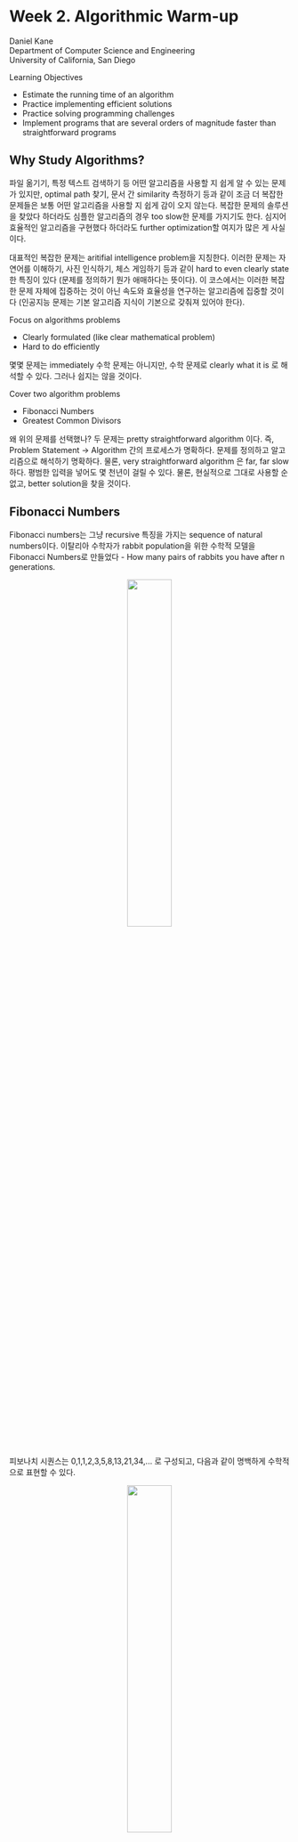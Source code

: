 # Week 2. Algorithmic Warm-up

Daniel Kane <br>
Department of Computer Science and Engineering <br>
University of California, San Diego

Learning Objectives
* Estimate the running time of an algorithm
* Practice implementing efficient solutions
* Practice solving programming challenges
* Implement programs that are several orders of magnitude faster than straightforward programs

## Why Study Algorithms?

파일 옮기기, 특정 텍스트 검색하기 등 어떤 알고리즘을 사용할 지 쉽게 알 수 있는 문제가 있지만, optimal path 찾기, 문서 간 similarity 측정하기 등과 같이 조금 더 복잡한 문제들은 보통 어떤 알고리즘을 사용할 지 쉽게 감이 오지 않는다. 복잡한 문제의 솔루션을 찾았다 하더라도 심플한 알고리즘의 경우 too slow한 문제를 가지기도 한다. 심지어 효율적인 알고리즘을 구현했다 하더라도 further optimization할 여지가 많은 게 사실이다. 

대표적인 복잡한 문제는 aritifial intelligence problem을 지칭한다. 이러한 문제는 자연어를 이해하기, 사진 인식하기, 체스 게임하기 등과 같이  hard to even clearly state 한 특징이 있다 (문제를 정의하기 뭔가 애매하다는 뜻이다). 이 코스에서는 이러한 복잡한 문제 자체에 집중하는 것이 아닌 속도와 효율성을 연구하는 알고리즘에 집중할 것이다 (인공지능 문제는 기본 알고리즘 지식이 기본으로 갖춰져 있어야 한다).

Focus on algorithms problems
* Clearly formulated (like clear mathematical problem)
* Hard to do efficiently

몇몇 문제는 immediately 수학 문제는 아니지만, 수학 문제로 clearly what it is 로 해석할 수 있다. 그러나 쉽지는 않을 것이다.

Cover two algorithm problems
* Fibonacci Numbers
* Greatest Common Divisors

왜 위의 문제를 선택했나? 두 문제는 pretty straightforward algorithm 이다. 즉, Problem Statement -> Algorithm 간의 프로세스가 명확하다. 문제를 정의하고 알고리즘으로 해석하기 명확하다. 물론, very straightforward algorithm 은 far, far slow 하다. 평범한 입력을 넣어도 몇 천년이 걸릴 수 있다. 물론, 현실적으로 그대로 사용할 순 없고, better solution을 찾을 것이다.

## Fibonacci Numbers

Fibonacci numbers는 그냥 recursive 특징을 가지는 sequence of natural numbers이다. 이탈리아 수학자가 rabbit population을 위한 수학적 모델을 Fibonacci Numbers로 만들었다 - How many pairs of rabbits you have after n generations. 

<p align="center"><img src="https://github.com/gritmind/review/blob/master/media/class/datastrc_algthm_spec/algorithmic_toolbox/images/week_2_1.PNG" width="40%" height="40%"></p>

피보나치 시퀀스는 0,1,1,2,3,5,8,13,21,34,... 로 구성되고, 다음과 같이 명백하게 수학적으로 표현할 수 있다.

<p align="center"><img src="https://github.com/gritmind/review/blob/master/media/class/datastrc_algthm_spec/algorithmic_toolbox/images/week_2_2.PNG" width="40%" height="40%"></p>

n 이 증가할수록 기하급수적으로 값이 커진다. <br>
F_20 = 6765, F_50 = 12586269025, F_100 = 354224848179261915075, F_500 = 139423224561697880139724382870407283950070256587697307264108962948325571622863290691557658876222521294125

피보나치 숫자는 매우 rapid하게 grow하므로 알고리즘으로 해결해야 한다. 우리는 다음과 같은 입력과 출력을 가지는 컴퓨팅 문제를 해결하면 된다.

<p align="center"><img src="https://github.com/gritmind/review/blob/master/media/class/datastrc_algthm_spec/algorithmic_toolbox/images/week_2_3.PNG" width="40%" height="40%"></p>

### Naive Algorithm

가장 naive한 알고리즘은 recursive을 활용한 알고리즘이다.

```
FibRecurs(n)
if n <= 1:
   return n
else:
    return FibRecurs(n-1) + FibRecurs(n-2)
```

위의 simple 알고리즘은 정확하게 잘 동작할 것이다. 하지만, 우리는 efficient한 지도 체크해야 한다. 이 알고리즘이 얼마나 오래 걸릴까? Running time을 **T(n)** - number of lines of code executed by FibRecurs(n)  이라고 정의하고, 대략적으로 T(n)을 통해 얼마나 오래 걸릴지 가늠해볼 수 있다. 예를 들어, T(n)은 3 + T(n-1) + T(n-2) 이다. 다음과 같이 formula하게 정의할 수 있다. 오리지널 피보나치 formula와 비슷하다.

<p align="center"><img src="https://github.com/gritmind/review/blob/master/media/class/datastrc_algthm_spec/algorithmic_toolbox/images/week_2_4.PNG" width="40%" height="40%"></p>

보통 출력값인 F_n 보다 실제 계산해야되는 라인 수인 T(n) 이 크다. n=100 일 때, 1GHz의 컴퓨팅으로 T(100)(=엄청난 양의 코드 라인 수)을 계산하면 대략적으로 56,000 years가 소요된다.

왜 이 알고리즘이 slow한가? recursive call하는 big tree이기 때문이다.

<p align="center"><img src="https://github.com/gritmind/review/blob/master/media/class/datastrc_algthm_spec/algorithmic_toolbox/images/week_2_5.PNG" width="70%" height="70%"></p>

뻗어나가는 tree를 언뜻보면, 같은 node들이 보이는데, 이 node들을 다시 재계산할 필요가 있지 않나 생각이 든다. 이 점을 이용하면 more efficient한 알고리즘을 만들 수 있을 것 같다.

### Efficient Algorithm

efficient 알고리즘을 구현하기 위한 아이디어를 얻는 방법으로 by hand로 일일이 계산해보는 방법이 있다. 

```
0, 1, 1, 2, 3, 5, 8

0 + 1 = 1
1 + 1 = 2 
1 + 2 = 3
2 + 3 = 5
3 + 5 = 8
```

이전에 계산한 모든 결과값들을 written down했기 때문에, 여기서는 recursive하게 계산할 필요가 없어졌다. 이 점을 알고리즘에 적용해보자.

```
FibList(n)
create an array F[0...n]      # 이 array를 위에서 written down할 공책이라고 생각하면 된다.
F[0] = 0
F[1] = 1
for i from 2 to n:            # 그냥 1 ~ n 까지의 피보나치 숫자를 공책에 written down하는 것과 같다.
    F[i] = F[i-1] + F[i-2]
return F[n]                   # 해당(마지막) n 번째의 피보나치 숫자를 반환하면 된다.
```

이 알고리즘의 T(n)은 3 (at the beginning) + 1 (last return line) + 2(n-1)(for-loop) 으로 총 합 2n + 2 이다. 이제 T(100)은 202로 굉장히 적은 line 개수가 측정된다. 이 알고리즘의 핵심은 '저장 또는 기억'을 통한 똑같은 계산을 방지하는 것이 아닐까 한다.

피보나치 숫자가 주는 스토리는 the right algorithm makes all the difference 한다는 점이다. 똑같은 문제라 할 지라도 죽기 전까지 끝나지 않는 알고리즘과 눈깜빡하면 끝나는 알고리즘이 있다는 것을 알고 있어야 한다.

## Greatest Common Divisor

GCD(Greatest Common Divisor) 문제란 어떤 분수 a/b 를 simplest form으로 변환하는 문제이다. 일반적인 방법은 분자(numerator)와 분모(denominator)를 d로 일괄적으로 나누면 된다. 여기서 GCD 문제는 추가적인 조건을 충족해야 한다. 
   * d를 a와 b에 일괄적으로 나눈다 (딱 나눠 떨어져야 한다; 출력값이 integer)
   * 최대한 가장 큰 d를 찾는다

<p align="center"><img src="https://github.com/gritmind/review/blob/master/media/class/datastrc_algthm_spec/algorithmic_toolbox/images/week_2_6.PNG" width="40%" height="40%"></p>

GCD는 Number Theory에서 매우 중요한 컨셉을 가진다 - study of prime numbers, factorization, ...

<p align="center"><img src="https://github.com/gritmind/review/blob/master/media/class/datastrc_algthm_spec/algorithmic_toolbox/images/week_2_7.PNG" width="50%" height="50%"></p>

GCD가 Number Theory에서 매우 중요하기 때문에 GCD를 계산하는 것이 cryptography에서 중요한 문제이다 - secure online banking, ... 이처럼 중요하기 때문에 GCD를 알고리즘으로 풀려고 한다.

<p align="center"><img src="https://github.com/gritmind/review/blob/master/media/class/datastrc_algthm_spec/algorithmic_toolbox/images/week_2_8.PNG" width="40%" height="40%"></p>

gcd(10,4)와 같이 small number에 대해서는 쉽게 알고 있다. 하지만, 우리는 gcd(3918848, 1653264)와 같이 large number에 대해서 다루고자 한다.

### Naive Algorithm

그냥 순차적으로 처음부터 모두 계산해보는 naive한 방법이 있다.

```
Function NaiveGCD(a,b)
best = 0
for d from 1 to a+b:
   if d|a and d|b:
       best = d
return best
```

물론 느리다. 대략적인 runtime은 a + b이다. 특히, 20 digit number 이상되면 매우, 매우 느려진다.

### Efficient Algorithm

better 알고리즘을 찾기 위해서 something interesting about the structure of the solution. 이 점이 문제를 simplify해줄 수 있다. 여기서는 key lemma를 아는 것이 중요하다. 명제를 충족하는 부명제라고 보면 될 것 같다. 문제 관점을 좀 더 쉽게 보거나 다양하게 볼 수 있고 이를 알고리즘에 반영할 수 있다. 

Key Lemma는 다음과 같다. 나머지(remainder)를 활용한 것이고 증명도 쉽게 할 수 있다.

<p align="center"><img src="https://github.com/gritmind/review/blob/master/media/class/datastrc_algthm_spec/algorithmic_toolbox/images/week_2_9.PNG" width="40%" height="40%"></p>

이 특징을 알고리즘에 적용해보자.

```
Function EuclidGCD(a, b)
if b = 0:                              # 탈출 조건이다. 
   return a
a' = the remainder when a is diviced by b
return EuclidGCD(b, a')                 # a를 a로 교체하는 것뿐만 아니라 b와 자리를 교체하고, recursive하게 함수 콜을 한다.
```

예시를 살펴보자.

```
gcd(3918848, 1653264)
= gcd(1653264, 612320)
= gcd(612320, 428624)
= gcd(428624, 183696)
= gcd(183696, 61232)
= gcd(61232, 0)
= 61232.
```

right answer를 찾기까지 6 step 밖에 걸리지 않았다. 만약에, native 알고리즘을 사용했더라면 5 million step 정도 소요될 것이다. 

이 알고리즘이 잘 동작하는 이유를 runtime 관점에서 살펴보자. 
   * Each step reduces the size of numbers by about a factor of 2
   * Takes about log(ab) steps
   * GCDs of 100 digit numbers takes about 600 steps
   * Each step a single division

## Big-O Notation

### Computing Runtimes

Computing runtime과 프로그램이 얼마나 오래걸리는 지에 대한 이해를 가지도록 한다. 지금까지 line of codes 수로 대략적으로 컴퓨팅 시간을 가늠했다. lines of code로 computing runtime을 측정한다는 것의 전제는 모든 명령어가 동일한 명령어라는 것이다. 그리고 우리가 보는 코드에서 한 줄이 어셈블리어로 분해해서 보면 여러 줄이 된다. 과연, code line 개수로 computing runtime을 계산할 수 있을까? 정확한 방법이 필요하다.

근본적으로 우리가 원하는 바는 실제 컴퓨터가 프로그램을 돌리는 데 걸리는 시간을 측정하면 된다. 사실, 실제로 걸리는 시간을 측정하는 것은 매우 거대한 작업이다 (컴퓨터 스피드, 시스템 아키텍쳐, 메모리 구조 등을 완벽히 이해해야 한다). 알고리즘을 평가하는데 정말 디테일하고 정확하게 실제로 걸리는 시간을 우리가 알 필요가 있을까?

우리의 목표는...
* Measure runtime without knowing these details
* Get results that work for large inputs

### Asymptotic Notation

Computing runtime을 정확하게 측정하는 것은 computer와 program의 모든 종류의 detail을 요구하기 때문에 어렵다. 따라서, 우리는 비록 덜 정확하더라도 좀 더 쉬운 측정 방법을 고안해야 한다. (Appromately하게 측정하고자 하는) 아이디어는 다음과 같다.

>> All of these issues can multiply runtimes by (large) constant. So, measure runtime in a way that ignores constant multiples

상수배는 고려하지 않음("이정도까지 디테일하게 측정하지 않겠다")으로써 rumtime complexity를 줄일 수 있다. 그런데, 이렇게 생각하면 1 second 나 1 hour 나 1 year 이 똑같다고 판단하는 것인데 잘못된 것이 아닌가? (e.g. 1 hour = 3600 seconds)

사실, runtime 측정 방식이 조금 다르다. 일반적으로 특정한 입력에 대한 runtime을 측정하는 것이 아니라, 입력 사이즈가 커짐에 따른 양상을 살펴보는 **asymtotic runtimes**를 사용한다. 즉, "How does the runtime scale with input size?", "As the input size n gets larger, does the output **scale** proportional to n, or n squared, or exponential in n?" 과 같은 문제로 생각할 수 있다. 어떤 한 시점만 생각하면 contant multiple of 1000n이 별로 안 좋게 보일 수 있겠지만, n이 커짐에 따라 이는 n squared보다 훨씬 더 좋아진다. 이러한 양상을 보는 것이 일종의 "asymtotic, large scale behavior"과 같다. (without seeing these constants, without having to care about these details.) 이는 일리가 있는 게 사실 우리는 프로그램을 돌릴 때 very large input에 어떻게 반응하는지 더 관심이 있기 때문이다.

다음은 입력 크기에 따른 대략적인 runtime을 나타낸 표이다. 가로는 runtime, 세로는 input size이다. 아래 표를 통해 n과 n squared의 차이가 얼마나 큰 지 알 수 있다.

<p align="center"><img src="https://github.com/gritmind/review/blob/master/media/class/datastrc_algthm_spec/algorithmic_toolbox/images/week_2_10.PNG" width="40%" height="40%"></p>

일반적으로 다음과 같은 common times를 가진다. 그래프를 통해 이들의 차이를 눈으로 확인할 수 있다. 아주 작은 입력은 이들의 차이를 크게 못 느낄 수 있지만, 입력의 크기가 점점 커질수록 매우 큰 차이를 가진다. 아래 그래프가 asymtotic의 key idea라고 볼 수 있다.

<p align="center"><img src="https://github.com/gritmind/review/blob/master/media/class/datastrc_algthm_spec/algorithmic_toolbox/images/week_2_11.PNG" width="40%" height="40%"></p>

We don't care so much about the constants, we care about what happens as your inputs get very large, how do they scale.

### Big-O Notation

Big-O 표기법은 일종의 asymtotic 표기법이다. Big-O 표기법의 정의는 다음과 같다. 매우 큰 입력에 대해 결국 f(n)으로 수렴할 것이라는 내용이다. 고등수학에서 배운 수렴과 똑같은 의미이다.

<p align="center"><img src="https://github.com/gritmind/review/blob/master/media/class/datastrc_algthm_spec/algorithmic_toolbox/images/week_2_12.PNG" width="40%" height="40%"></p>

예를 들어, 다음 2개의 함수는 입력이 커짐에 따라 똑같은 growth rate를 가진다.


<p align="center"><img src="https://github.com/gritmind/review/blob/master/media/class/datastrc_algthm_spec/algorithmic_toolbox/images/week_2_13.PNG" width="40%" height="40%"></p>

우리는 이러한 big-O 표기법을 algorithm runtimes로 사용할 것이다. (일반적인 알고리즘 runtime 측정 방식이다). 

첫 번째 장점은 다음과 같이 growth rate를 명확하게 그릴 수 있다. 우리는 사실 입력 크기에 대한 runtime scale에 관심이 많다. 만약에, 입력을 상세하게 고려한다면 서로 다른 알고리즘들을 비교하기 매우 어려울 것이다. 하지만, asymptotically하게 그래서 n이 커질수록 어떤 일이 일어냐나를 관찰하면 좀 더 명확하고 쉽게 구별할 수 있다. "once n is very, very large, algorithm a is better than algorithm b."

<p align="center"><img src="https://github.com/gritmind/review/blob/master/media/class/datastrc_algthm_spec/algorithmic_toolbox/images/week_2_14.PNG" width="40%" height="40%"></p>

두 번째 장점은 cleans up notation을 할 수 있다. (big-O에서 base logarithm을 신경쓰지 않는다). 이렇게 fewer lower order terms를 다루게 되면서 algebra를 더 쉽게 사용할 수 있다.

<p align="center"><img src="https://github.com/gritmind/review/blob/master/media/class/datastrc_algthm_spec/algorithmic_toolbox/images/week_2_15.PNG" width="40%" height="40%"></p>

마지막 장점은 complicated details를 생략할 수 있다. 이제는 컴퓨터가 얼마나 빠른지, 메모리 계층 구조가 어떻게 되어있는지, 어떤 컴파일러를 사용하는 지와 같은 디테일한 내용을 알 필요가 없다. 이러한 detail들의 영향은 오직 constant multiple이기 때문이다.

하지만, big-O를 사용할 때 조심해야 될 점이 있다. details를 생략하기 때문에 많은 정보 (about constant multiples)들을 잃는다. 따라서, 먼저 big-O에 따라 (asymtotic runtime에 따라) 알고리즘 비교를 하고, 그 다음에 details를 고려해봐야 한다. 즉, 같은 big-O이더라도 details를 신경쓰면 조금 더 빠르게 만들 수 있다. 

마지막으로 big-O는 오직 asymtotic이라는 것을 기억해야 한다. 만약에, 특정한 입력에 대해서만 알고리즘을 비교한다고 하면 big-O가 어울리지 않는다. big-O가 얼마나 오래 걸리는지 말해주지 못한다. 보통 big-O에 숨겨진 constants는 매우 작지만, 상황에 따라 가끔... 크기도 하다. 매우 큰 입력에 대해 big-O runtime이 안좋은 알고리즘이 practical 사이즈 입력에 대해 더 좋을 수도 있다. 다음과 같은 상황이 생길 수도 있다. "there are cases of this where you find two algorithms where a works better than b on really, really, really big inputs. But sometimes really, really, really big means more than you could ever store in your computer in the first place. And so, for any practical input you want to use algorithm b."

### Using Big-O

big-O를 어떻게 표현하는지에 대해 알아보고 big-O에 따라 runtime을 측정해보자.

big-O의 common rules는 다음과 같다. 더 느린 쪽으로 big-O로 표현할 수 있다.









